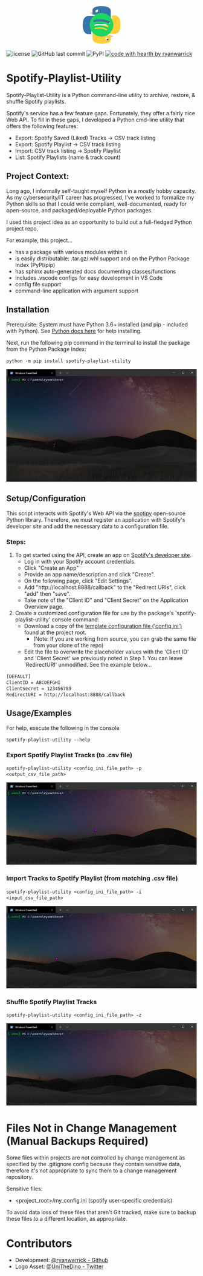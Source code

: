 <p align="center">
    <img alt="spotify-playlist-utility logo" src="https://github.com/ryanwarrick/spotify-playlist-utility/blob/master/docs/images/snakify.png?raw=true" height="100">
</p>

![license](https://img.shields.io/github/license/ryanwarrick/spotify-playlist-utility)
![GitHub last commit](https://img.shields.io/github/last-commit/ryanwarrick/spotify-playlist-utility)
![PyPI](https://img.shields.io/pypi/v/spotify-playlist-utility)
[![code with hearth by ryanwarrick](https://img.shields.io/badge/%3C%2F%3E%20with%20%E2%99%A5%20by-ryanwarrick-ff1414.svg?style=flat-square)](https://github.com/ryanwarrick)


# Spotify-Playlist-Utility

Spotify-Playlist-Utility is a Python command-line utility to archive, restore, & shuffle Spotify playlists.

Spotify's service has a few feature gaps. Fortunately, they offer a fairly nice Web API. To fill in these gaps, I developed a Python cmd-line utility that offers the following features:
* Export: Spotify Saved (Liked) Tracks -> CSV track listing
* Export: Spotify Playlist -> CSV track listing
* Import: CSV track listing -> Spotify Playlist
* List: Spotify Playlists (name & track count)

## Project Context:

Long ago, I informally self-taught myself Python in a mostly hobby capacity. As my cybersecurity/IT career has progressed, I've worked to formalize my Python skills so that I could write compliant, well-documented, ready for open-source, and packaged/deployable Python packages.

I used this project idea as an opportunity to build out a full-fledged Python project repo.

For example, this project...
* has a package with various modules within it
* is easily distributable: .tar.gz/.whl support and on the Python Package Index (PyPI/pip)
* has sphinx auto-generated docs documenting classes/functions
* includes .vscode configs for easy development in VS Code
* config file support
* command-line application with argument support
 
## Installation 

Prerequisite: System must have Python 3.6+ installed (and pip - included with Python). See [Python docs here](https://wiki.python.org/moin/BeginnersGuide/Download) for help installing.

Next, run the following pip command in the terminal to install the package from the Python Package Index:
```
python -m pip install spotify-playlist-utility
```
![Install Demo](docs/images/install_demo.gif)

## Setup/Configuration

This script interacts with Spotify's Web API via the [spotipy](https://github.com/plamere/spotipy) open-source Python library. Therefore, we must register an application with Spotify's developer site and add the necessary data to a configuration file.

### Steps: 
1) To get started using the API, create an app on [Spotify's developer site](https://developer.spotify.com/dashboard/).
    * Log in with your Spotify account credentials.
    * Click "Create an App"
    * Provide an app name/description and click "Create".
    * On the following page, click "Edit Settings".
    * Add "http://localhost:8888/callback" to the "Redirect URIs", click "add" then "save".
    * Take note of the "Client ID" and "Client Secret" on the Application Overview page.
2) Create a customized configuration file for use by the package's 'spotify-playlist-utility' console command:
    * Download a copy of the [template configuration file ('config.ini') ](https://github.com/ryanwarrick/spotify-playlist-utility/blob/master/config.ini) found  at the project root.
        * (Note: If you are working from source, you can grab the same file from your clone of the repo)
    * Edit the file to overwrite the placeholder values with the 'Client ID' and 'Client Secret' we previously noted in Step 1. You can leave 'RedirectURI' unmodified. See the example below...

```
[DEFAULT]
ClientID = ABCDEFGHI
ClientSecret = 123456789
RedirectURI = http://localhost:8888/callback
```

## Usage/Examples

For help, execute the following in the console
```
spotify-playlist-utility --help
```
### Export Spotify Playlist Tracks (to .csv file)
```
spotify-playlist-utility <config_ini_file_path> -p <output_csv_file_path>
```
![Export Playlist Tracks Demo](docs/images/export_playlist_tracks_demo.gif)

### Import Tracks to Spotify Playlist (from matching .csv file)
```
spotify-playlist-utility <config_ini_file_path> -i <input_csv_file_path>
```
![Import Tracks to Playlist Demo](docs/images/import_tracks_to_playlist_demo.gif)

### Shuffle Spotify Playlist Tracks
```
spotify-playlist-utility <config_ini_file_path> -z
```
![Shuffle Playlist](docs/images/shuffle_playlist_demo.gif)

# Files Not in Change Management (Manual Backups Required)
Some files within projects are not controlled by change management as specified by the .gitignore config because they contain sensitive data, therefore it's not appropriate to sync them to a change management repository.

Sensitive files:
* <project_root>/my_config.ini (spotify user-specific credentials)

To avoid data loss of these files that aren't Git tracked, make sure to backup these files to a different location, as appropriate.
  
# Contributors

- Development: [@ryanwarrick - Github](https://www.github.com/ryanwarrick)
- Logo Asset: [@UniTheDino - Twitter](https://twitter.com/unithedino)